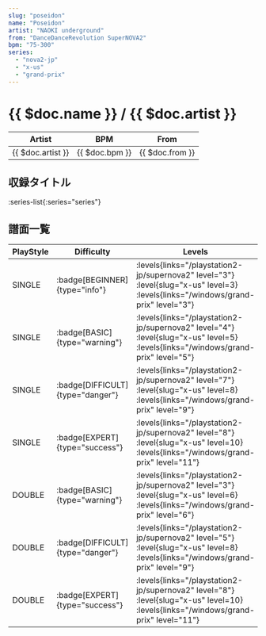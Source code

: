```yaml
---
slug: "poseidon"
name: "Poseidon"
artist: "NAOKI underground"
from: "DanceDanceRevolution SuperNOVA2"
bpm: "75-300"
series:
  - "nova2-jp"
  - "x-us"
  - "grand-prix"
---
```


# {{ $doc.name }} / {{ $doc.artist }}

|Artist|BPM|From|
|------|---|----|
|{{ $doc.artist }}|{{ $doc.bpm }}|{{ $doc.from }}|

## 収録タイトル

:series-list{:series="series"}

## 譜面一覧

|PlayStyle|Difficulty|Levels|Notes|Movie|
|---------|----------|------|-----|-----|
|SINGLE| :badge[BEGINNER]{type="info"}| :levels{links="/playstation2-jp/supernova2" level="3"} :level{slug="x-us" level=3}  :levels{links="/windows/grand-prix" level="3"}|87/0||
|SINGLE| :badge[BASIC]{type="warning"}| :levels{links="/playstation2-jp/supernova2" level="4"} :level{slug="x-us" level=5}  :levels{links="/windows/grand-prix" level="5"}|128/5||
|SINGLE| :badge[DIFFICULT]{type="danger"}| :levels{links="/playstation2-jp/supernova2" level="7"} :level{slug="x-us" level=8}  :levels{links="/windows/grand-prix" level="9"}|225/1||
|SINGLE| :badge[EXPERT]{type="success"}| :levels{links="/playstation2-jp/supernova2" level="8"} :level{slug="x-us" level=10}  :levels{links="/windows/grand-prix" level="11"}|298/7||
|DOUBLE| :badge[BASIC]{type="warning"}| :levels{links="/playstation2-jp/supernova2" level="3"} :level{slug="x-us" level=6}  :levels{links="/windows/grand-prix" level="6"}|161/1||
|DOUBLE| :badge[DIFFICULT]{type="danger"}| :levels{links="/playstation2-jp/supernova2" level="5"} :level{slug="x-us" level=8}  :levels{links="/windows/grand-prix" level="9"}|228/1||
|DOUBLE| :badge[EXPERT]{type="success"}| :levels{links="/playstation2-jp/supernova2" level="8"} :level{slug="x-us" level=10}  :levels{links="/windows/grand-prix" level="11"}|276/3||

